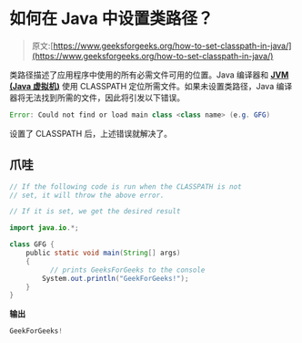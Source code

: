 # 如何在 Java 中设置类路径？

> 原文:[https://www.geeksforgeeks.org/how-to-set-classpath-in-java/](https://www.geeksforgeeks.org/how-to-set-classpath-in-java/)

类路径描述了应用程序中使用的所有必需文件可用的位置。Java 编译器和 [**JVM (Java 虚拟机)**](https://www.geeksforgeeks.org/jvm-works-jvm-architecture/) 使用 CLASSPATH 定位所需文件。如果未设置类路径，Java 编译器将无法找到所需的文件，因此将引发以下错误。

```java
Error: Could not find or load main class <class name> (e.g. GFG)

```

设置了 CLASSPATH 后，上述错误就解决了。

## 爪哇

```java
// If the following code is run when the CLASSPATH is not
// set, it will throw the above error.

// If it is set, we get the desired result

import java.io.*;

class GFG {
    public static void main(String[] args)
    {
          // prints GeeksForGeeks to the console
        System.out.println("GeekForGeeks!");
    }
}
```

**输出**

```java
GeekForGeeks!

```